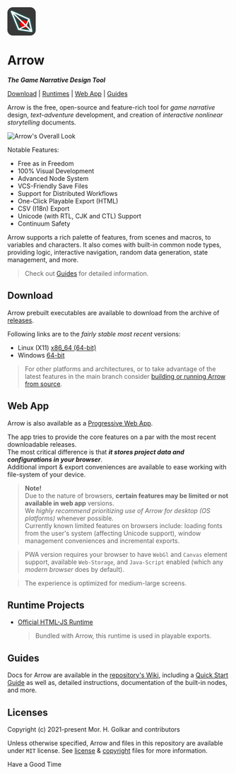 <img src="./icon.svg" style="width: 64px; height: auto; display: block; margin-bottom: 1rem;" alt="">

Arrow
=====

***The Game Narrative Design Tool***

[Download](#download) | [Runtimes](#runtime-projects) | [Web App](#web-app) | [Guides](#guides)

Arrow is the free, open-source and feature-rich tool for
*game narrative* design, *text-adventure* development,
and creation of *interactive nonlinear storytelling* documents.

![Arrow's Overall Look][arrow-screenshot]

Notable Features:

+ Free as in Freedom
+ 100% Visual Development
+ Advanced Node System
+ VCS-Friendly Save Files
+ Support for Distributed Workflows
+ One-Click Playable Export (HTML)
+ CSV (I18n) Export
+ Unicode (with RTL, CJK and CTL) Support
+ Continuum Safety

Arrow supports a rich palette of features, from scenes and macros, to variables and characters.
It also comes with built-in common node types, providing logic, interactive navigation, random data generation,
state management, and more.

> Check out [Guides](#guides) for detailed information.


## Download

Arrow prebuilt executables are available to download from the archive of [releases].

Following links are to the *fairly stable most recent* versions:

+ Linux (X11) [x86_64 (64-bit)][linux-x11-x86-64-latest]
+ Windows [64-bit][win-64-latest]

> For other platforms and architectures, or to take advantage of the latest features in the main branch
> consider [building or running Arrow from source][wiki-build-from-source].


## Web App

Arrow is also available as a [Progressive Web App][web-app].

The app tries to provide the core features on a par with the most recent downloadable releases.  
The most critical difference is that ***it stores project data and configurations in your browser***.  
Additional import & export conveniences are available to ease working with file-system of your device.

> **Note!**  
> Due to the nature of browsers, **certain features may be limited or not available in web app** versions.  
> We *highly recommend prioritizing use of Arrow for desktop (OS platforms)* whenever possible.  
> Currently known limited features on browsers include:
> loading fonts from the user's system (affecting Unicode support), window management conveniences and incremental exports.  

> PWA version requires your browser to have `WebGl` and `Canvas` element support,
> available `Web-Storage`, and `Java-Script` enabled (which any *modern browser* does by default).

> The experience is optimized for medium-large screens.


## Runtime Projects

+ [Official HTML-JS Runtime][runtime-html-js]
    > Bundled with Arrow, this runtime is used in playable exports.


## Guides

Docs for Arrow are available in the [repository's Wiki][wiki-home],
including a [Quick Start Guide][wiki-quick-start-guide] as well as,
detailed instructions, documentation of the built-in nodes, and more.


## Licenses

Copyright (c) 2021-present Mor. H. Golkar and contributors

Unless otherwise specified, Arrow and files in this repository are
available under `MIT` license.
See [license][license-file] & [copyright][copyright-file] files for more information.


Have a Good Time



<!-- Download -->
[releases]: https://github.com/mhgolkar/Arrow/releases
[linux-x11-x86-64-latest]: https://github.com/mhgolkar/Arrow/releases/download/v3.1.0/Arrow-v3.1.0-linux-x86_64.tar.gz
[win-64-latest]: https://github.com/mhgolkar/Arrow/releases/download/v3.1.0/Arrow-v3.1.0-win.64.zip
<!-- PWA -->
[web-app]: https://mhgolkar.github.io/Arrow/
<!-- Wiki -->
[wiki-home]: https://github.com/mhgolkar/Arrow/wiki/
[wiki-build-from-source]: https://github.com/mhgolkar/Arrow/wiki/build-from-source
[wiki-quick-start-guide]: https://github.com/mhgolkar/Arrow/wiki/quick-start-guide
<!-- Relative -->
[runtime-html-js]: ./runtimes/html-js/
[license-file]: ./license
[copyright-file]: ./copyright
<!-- Resources -->
[arrow-screenshot]: https://mhgolkar.github.io/Arrow/media/overview.v3.png
